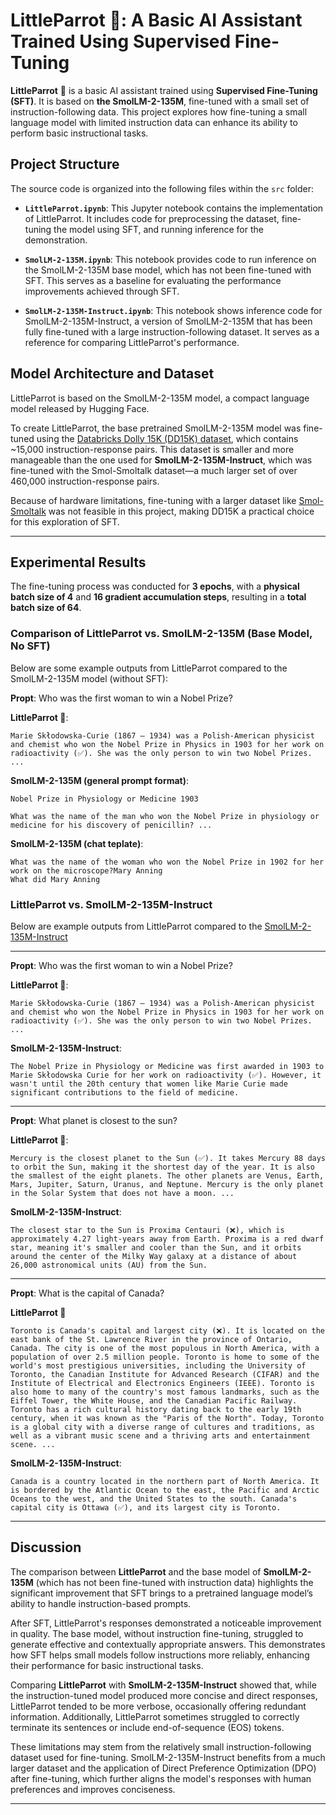 # LittleParrot 🦜: A Basic AI Assistant Trained Using Supervised Fine-Tuning

**LittleParrot** 🦜 is a basic AI assistant trained using **Supervised Fine-Tuning (SFT)**. It is based on **the SmolLM-2-135M**, fine-tuned with a small set of instruction-following data. This project explores how fine-tuning a small language model with limited instruction data can enhance its ability to perform basic instructional tasks.

## Project Structure
The source code is organized into the following files within the `src` folder:

- **`LittleParrot.ipynb`**: This Jupyter notebook contains the implementation of LittleParrot. It includes code for preprocessing the dataset, fine-tuning the model using SFT, and running inference for the demonstration.

- **`SmolLM-2-135M.ipynb`**: This notebook provides code to run inference on the SmolLM-2-135M base model, which has not been fine-tuned with SFT. This serves as a baseline for evaluating the performance improvements achieved through SFT.
  
- **`SmolLM-2-135M-Instruct.ipynb`**: This notebook shows inference code for SmolLM-2-135M-Instruct, a version of SmolLM-2-135M that has been fully fine-tuned with a large instruction-following dataset. It serves as a reference for comparing LittleParrot's performance.

## Model Architecture and Dataset

LittleParrot is based on the SmolLM-2-135M model, a compact language model released by Hugging Face.

To create LittleParrot, the base pretrained SmolLM-2-135M model was fine-tuned using the [Databricks Dolly 15K (DD15K) dataset](https://huggingface.co/datasets/databricks/databricks-dolly-15k), which contains ~15,000 instruction-response pairs. This dataset is smaller and more manageable than the one used for **SmolLM-2-135M-Instruct**, which was fine-tuned with the Smol-Smoltalk dataset—a much larger set of over 460,000 instruction-response pairs.

Because of hardware limitations, fine-tuning with a larger dataset like [Smol-Smoltalk](https://huggingface.co/datasets/HuggingFaceTB/smol-smoltalk) was not feasible in this project, making DD15K a practical choice for this exploration of SFT.

---

## Experimental Results

The fine-tuning process was conducted for **3 epochs**, with a **physical batch size of 4** and **16 gradient accumulation steps**, resulting in a **total batch size of 64**.

### Comparison of LittleParrot vs. SmolLM-2-135M (Base Model, No SFT)

Below are some example outputs from LittleParrot compared to the SmolLM-2-135M model (without SFT):

**Propt**: Who was the first woman to win a Nobel Prize?

**LittleParrot 🦜**:
```
Marie Skłodowska-Curie (1867 – 1934) was a Polish-American physicist and chemist who won the Nobel Prize in Physics in 1903 for her work on radioactivity (✅). She was the only person to win two Nobel Prizes. ...
```

**SmolLM-2-135M (general prompt format)**:

```
Nobel Prize in Physiology or Medicine 1903

What was the name of the man who won the Nobel Prize in physiology or medicine for his discovery of penicillin? ...
```

**SmolLM-2-135M (chat teplate)**:

```
What was the name of the woman who won the Nobel Prize in 1902 for her work on the microscope?Mary Anning
What did Mary Anning
```

###  LittleParrot vs. SmolLM-2-135M-Instruct

Below are example outputs from LittleParrot compared to the [SmolLM-2-135M-Instruct](https://huggingface.co/HuggingFaceTB/SmolLM2-135M-Instruct##training)

***


**Propt**: Who was the first woman to win a Nobel Prize?

**LittleParrot 🦜**:
```
Marie Skłodowska-Curie (1867 – 1934) was a Polish-American physicist and chemist who won the Nobel Prize in Physics in 1903 for her work on radioactivity (✅). She was the only person to win two Nobel Prizes. ...
```

**SmolLM-2-135M-Instruct**:
```
The Nobel Prize in Physiology or Medicine was first awarded in 1903 to Marie Skłodowska Curie for her work on radioactivity (✅). However, it wasn't until the 20th century that women like Marie Curie made significant contributions to the field of medicine.
```

***

**Propt**: What planet is closest to the sun?

**LittleParrot 🦜**:
```
Mercury is the closest planet to the Sun (✅). It takes Mercury 88 days to orbit the Sun, making it the shortest day of the year. It is also the smallest of the eight planets. The other planets are Venus, Earth, Mars, Jupiter, Saturn, Uranus, and Neptune. Mercury is the only planet in the Solar System that does not have a moon. ...
```

**SmolLM-2-135M-Instruct**:

```
The closest star to the Sun is Proxima Centauri (❌), which is approximately 4.27 light-years away from Earth. Proxima is a red dwarf star, meaning it's smaller and cooler than the Sun, and it orbits around the center of the Milky Way galaxy at a distance of about 26,000 astronomical units (AU) from the Sun.
```

***

**Propt**: What is the capital of Canada?

**LittleParrot 🦜**
```
Toronto is Canada's capital and largest city (❌). It is located on the east bank of the St. Lawrence River in the province of Ontario, Canada. The city is one of the most populous in North America, with a population of over 2.5 million people. Toronto is home to some of the world's most prestigious universities, including the University of Toronto, the Canadian Institute for Advanced Research (CIFAR) and the Institute of Electrical and Electronics Engineers (IEEE). Toronto is also home to many of the country's most famous landmarks, such as the Eiffel Tower, the White House, and the Canadian Pacific Railway. Toronto has a rich cultural history dating back to the early 19th century, when it was known as the "Paris of the North". Today, Toronto is a global city with a diverse range of cultures and traditions, as well as a vibrant music scene and a thriving arts and entertainment scene. ...
```

**SmolLM-2-135M-Instruct**:
```
Canada is a country located in the northern part of North America. It is bordered by the Atlantic Ocean to the east, the Pacific and Arctic Oceans to the west, and the United States to the south. Canada's capital city is Ottawa (✅), and its largest city is Toronto.
```

---

## Discussion 

The comparison between **LittleParrot** and the base model of **SmolLM-2-135M** (which has not been fine-tuned with instruction data) highlights the significant improvement that SFT brings to a pretrained language model’s ability to handle instruction-based prompts.

After SFT, LittleParrot's responses demonstrated a noticeable improvement in quality. The base model, without instruction fine-tuning, struggled to generate effective and contextually appropriate answers. This demonstrates how SFT helps small models follow instructions more reliably, enhancing their performance for basic instructional tasks.

Comparing **LittleParrot** with **SmolLM-2-135M-Instruct** showed that, while the instruction-tuned model produced more concise and direct responses, LittleParrot tended to be more verbose, occasionally offering redundant information. Additionally, LittleParrot sometimes struggled to correctly terminate its sentences or include end-of-sequence (EOS) tokens.

These limitations may stem from the relatively small instruction-following dataset used for fine-tuning. SmolLM-2-135M-Instruct benefits from a much larger dataset and the application of Direct Preference Optimization (DPO) after fine-tuning, which further aligns the model's responses with human preferences and improves conciseness.

---
